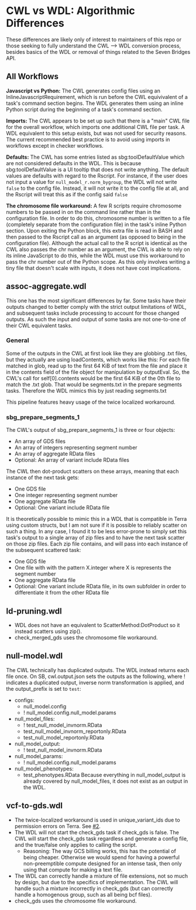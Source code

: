 # CWL vs WDL: Algorithmic Differences
These differences are likely only of interest to maintainers of this repo or those seeking to fully understand the CWL --> WDL conversion process, besides basics of the WDL or removal of things related to the Seven Bridges API.  

## All Workflows 
**Javascript vs Python:** The CWL generates config files using an InlineJavascriptRequirement, which is run before the CWL equivivalent of a task's command section begins. The WDL generates them using an inline Python script during the beginning of a task's command section.  

**Imports:** The CWL appears to be set up such that there is a "main" CWL file for the overall workflow, which imports one additional CWL file per task. A WDL equivalent to this setup exists, but was not used for security reasons. The current recommended best practice is to avoid using imports in workflows except in checker workflows.

**Defaults:** The CWL has some entries listed as sbg:toolDefaultValue which are not considered defaults in the WDL. This is because sbg:toolDefaultValue is a UI tooltip that does not write anything. The default values are defaults with regard to the Rscript. For instance, if the user does not input a value for `null_model_r.norm_bygroup`, the WDL will not write `false` to the config file. Instead, it will not write it to the config file at all, and the Rscript will treat this as if the config said `false`

**The chromosome file workaround:** A few R scripts require chromosome numbers to be passed in on the command line rather than in the configuration file. In order to do this, chromosome number is written to a file (completely separate from the configuration file) in the task's inline Python section. Upon exiting the Python block, this extra file is read in BASH and then passed to the Rscript call as an argument (as opposed to being in the configuration file). Although the actual call to the R script is identical as the CWL also passes the chr number as an argument, the CWL is able to rely on its inline JavaScript to do this, while the WDL must use this workaround to pass the chr number out of the Python scope. As this only involves writing a tiny file that doesn't scale with inputs, it does not have cost implications.

## assoc-aggregate.wdl
This one has the most significant differences by far. Some tasks have their outputs changed to better comply with the strict output limitations of WDL, and subsequent tasks include processing to account for those changed outputs. As such the input and output of some tasks are not one-to-one of their CWL equivalent tasks.

### General
Some of the outputs in the CWL at first look like they are globbing .txt files, but they actually are using loadContents, which works like this: For each file matched in glob, read up to the first 64 KiB of text from the file  and place it in the contents field of the file object for manipulation by outputEval. So, the CWL's call for self[0].contents would be the first 64 KiB of the 0th file to match the .txt glob. That would be segments.txt in the prepare segments tasks. Therefore the WDL mimics this by just reading segments.txt

This pipeline features heavy usage of the twice localized workaround.

### sbg_prepare_segments_1
The CWL's output of sbg_prepare_segments_1 is three or four objects:
* An array of GDS files
* An array of integers representing segment number
* An array of aggregate RData files
* Optional: An array of variant include RData files

The CWL then dot-product scatters on these arrays, meaning that each instance of the next task gets:
* One GDS file
* One integer representing segment number
* One aggregate RData file
* Optional: One variant include RData file

It is theoretically possible to mimic this in a WDL that is compatible in Terra using custom structs, but I am not sure if it is possible to reliably scatter on such a thing. In any case, I found it to be less error-prone to simply set this task's output to a single array of zip files and to have the next task scatter on those zip files. Each zip file contains, and will pass into each instance of the subsequent scattered task:
* One GDS file
* One file with with the pattern X.integer where X is represents the segment number
* One aggregate RData file
* Optional: One variant include RData file, in its own subfolder in order to differentiate it from the other RData file

## ld-pruning.wdl
* WDL does not have an equivalent to ScatterMethod:DotProduct so it instead scatters using zip().
* check_merged_gds uses the chromosome file workaround.

## null-model.wdl
The CWL technically has duplicated outputs. The WDL instead returns each file once. On SB, cwl.output.json sets the outputs as the following, where ! indicates a duplicated output, inverse norm transformation is applied, and the output_prefix is set to `test`:
* configs:
  * null_model.config
  * ! null_model.config.null_model.params
* null_model_files:
  * ! test_null_model_invnorm.RData
  * test_null_model_invnorm_reportonly.RData
  * test_null_model_reportonly.RData
* null_model_output:
  * ! test_null_model_invnorm.RData
* null_model_params:
  * ! null_model.config.null_model.params
* null_model_phenotypes:
  * test_phenotypes.RData
Because everything in null_model_output is already covered by null_model_files, it does not exist as an output in the WDL.

## vcf-to-gds.wdl     
* The twice-localized workaround is used in unique_variant_ids due to permission errors on Terra. See [#2](https://github.com/DataBiosphere/analysis_pipeline_WDL/issues/2).
* The WDL will not start the check_gds task if check_gds is false. The CWL will start the check_gds task regardless and generate a config file, and the true/false only applies to calling the  script.
	* Reasoning: The way GCS billing works, this has the potential of being cheaper. Otherwise we would spend for having a powerful non-preemptible compute designed for an intense task, then only using that compute for making a text file.
* The WDL can correctly handle a mixture of file extensions, not so much by design, but due to the specifics of implementation. The CWL will handle such a mixture incorrectly in check_gds (but can correctly handle a homogenous group, such as all being bcf files).
* check_gds uses the chromosome file workaround.
